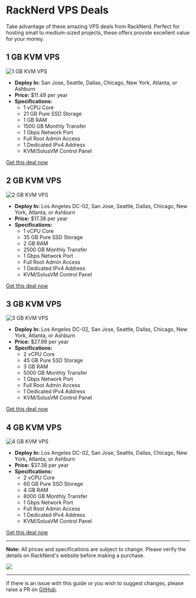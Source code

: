 # RackNerd VPS Deals

Take advantage of these amazing VPS deals from RackNerd. Perfect for hosting small to medium-sized projects, these offers provide excellent value for your money.

## 1 GB KVM VPS
![1 GB KVM VPS](1GB.png)

- **Deploy In:** San Jose, Seattle, Dallas, Chicago, New York, Atlanta, or Ashburn
- **Price:** $11.49 per year
- **Specifications:**
  - 1 vCPU Core
  - 21 GB Pure SSD Storage
  - 1 GB RAM
  - 1500 GB Monthly Transfer
  - 1 Gbps Network Port
  - Full Root Admin Access
  - 1 Dedicated IPv4 Address
  - KVM/SolusVM Control Panel

[Get this deal now](https://my.racknerd.com/aff.php?aff=5792&pid=826&ref=techdox.nz)

## 2 GB KVM VPS
![2 GB KVM VPS](2GB.png)

- **Deploy In:** Los Angeles DC-02, San Jose, Seattle, Dallas, Chicago, New York, Atlanta, or Ashburn
- **Price:** $17.38 per year
- **Specifications:**
  - 1 vCPU Core
  - 35 GB Pure SSD Storage
  - 2 GB RAM
  - 2500 GB Monthly Transfer
  - 1 Gbps Network Port
  - Full Root Admin Access
  - 1 Dedicated IPv4 Address
  - KVM/SolusVM Control Panel

[Get this deal now](https://my.racknerd.com/aff.php?aff=5792&pid=827&ref=techdox.nz)

## 3 GB KVM VPS
![3 GB KVM VPS](3GB.png)

- **Deploy In:** Los Angeles DC-02, San Jose, Seattle, Dallas, Chicago, New York, Atlanta, or Ashburn
- **Price:** $27.98 per year
- **Specifications:**
  - 2 vCPU Core
  - 45 GB Pure SSD Storage
  - 3 GB RAM
  - 5000 GB Monthly Transfer
  - 1 Gbps Network Port
  - Full Root Admin Access
  - 1 Dedicated IPv4 Address
  - KVM/SolusVM Control Panel

[Get this deal now](https://my.racknerd.com/aff.php?aff=5792&pid=828&ref=techdox.nz)

## 4 GB KVM VPS
![4 GB KVM VPS](4GB.png)

- **Deploy In:** Los Angeles DC-02, San Jose, Seattle, Dallas, Chicago, New York, Atlanta, or Ashburn
- **Price:** $37.38 per year
- **Specifications:**
  - 2 vCPU Core
  - 60 GB Pure SSD Storage
  - 4 GB RAM
  - 8000 GB Monthly Transfer
  - 1 Gbps Network Port
  - Full Root Admin Access
  - 1 Dedicated IPv4 Address
  - KVM/SolusVM Control Panel

[Get this deal now](https://my.racknerd.com/aff.php?aff=5792&pid=829&ref=techdox.nz)

---

**Note:** All prices and specifications are subject to change. Please verify the details on RackNerd's website before making a purchase.

<a href="https://www.buymeacoffee.com/techdox"><img src="https://img.buymeacoffee.com/button-api/?text=Buy me a cup of tea&emoji=🍵&slug=techdox&button_colour=FFDD00&font_colour=000000&font_family=Cookie&outline_colour=000000&coffee_colour=ffffff" /></a>


---

If there is an issue with this guide or you wish to suggest changes, please raise a PR on [GitHub](https://github.com/Techdox/techdox-docs).
